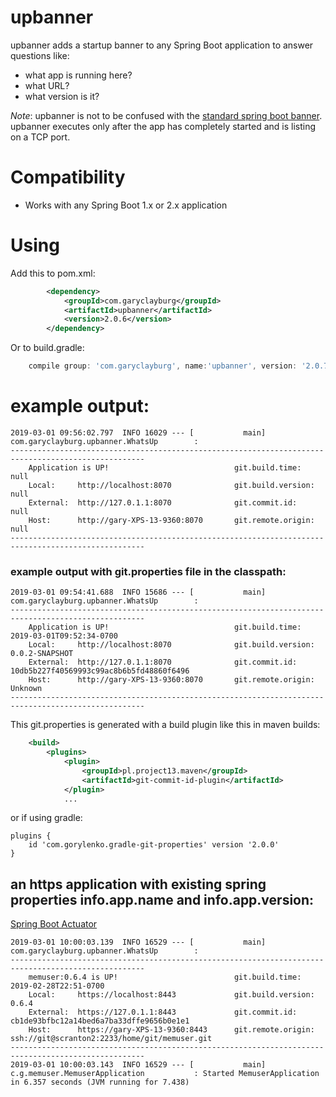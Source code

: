 # upbanner

upbanner adds a startup banner to any Spring Boot application to answer questions like:
- what app is running here?
- what URL?
- what version is it?

*Note*: upbanner is not to be confused with the [standard spring boot banner](https://docs.spring.io/spring-boot/docs/current/reference/html/boot-features-spring-application.html).  upbanner executes only after the app has completely started and is listing on a TCP port.

# Compatibility
- Works with any Spring Boot 1.x or 2.x application

# Using
Add this to pom.xml:
```xml
        <dependency>
            <groupId>com.garyclayburg</groupId>
            <artifactId>upbanner</artifactId>
            <version>2.0.6</version>
        </dependency>
```
Or to build.gradle:

```groovy
    compile group: 'com.garyclayburg', name:'upbanner', version: '2.0.7'
```
# example output:

```
2019-03-01 09:56:02.797  INFO 16029 --- [           main] com.garyclayburg.upbanner.WhatsUp        : 
----------------------------------------------------------------------------------------------------
    Application is UP!                            git.build.time:    null
    Local:     http://localhost:8070              git.build.version: null
    External:  http://127.0.1.1:8070              git.commit.id:     null
    Host:      http://gary-XPS-13-9360:8070       git.remote.origin: null
----------------------------------------------------------------------------------------------------
```

### example output with git.properties file in the classpath:

```
2019-03-01 09:54:41.688  INFO 15686 --- [           main] com.garyclayburg.upbanner.WhatsUp        : 
----------------------------------------------------------------------------------------------------
    Application is UP!                            git.build.time:    2019-03-01T09:52:34-0700
    Local:     http://localhost:8070              git.build.version: 0.0.2-SNAPSHOT
    External:  http://127.0.1.1:8070              git.commit.id:     10db5b227f40569993c99ac8b6b5fd48860f6496
    Host:      http://gary-XPS-13-9360:8070       git.remote.origin: Unknown
----------------------------------------------------------------------------------------------------
```
This git.properties is generated with a build plugin like this in maven builds:
```xml
    <build>
        <plugins>
            <plugin>
                <groupId>pl.project13.maven</groupId>
                <artifactId>git-commit-id-plugin</artifactId>
            </plugin>
            ...
```
or if using gradle:
```
plugins {
    id 'com.gorylenko.gradle-git-properties' version '2.0.0'
}
```

## an https application with existing spring properties info.app.name and info.app.version:
[Spring Boot Actuator](https://www.baeldung.com/spring-boot-actuators)

```
2019-03-01 10:00:03.139  INFO 16529 --- [           main] com.garyclayburg.upbanner.WhatsUp        : 
----------------------------------------------------------------------------------------------------
    memuser:0.6.4 is UP!                          git.build.time:    2019-02-28T22:51-0700
    Local:     https://localhost:8443             git.build.version: 0.6.4
    External:  https://127.0.1.1:8443             git.commit.id:     cb1de93bfbc12a14bed6a7ba33dffe9656b0e1e1
    Host:      https://gary-XPS-13-9360:8443      git.remote.origin: ssh://git@scranton2:2233/home/git/memuser.git
----------------------------------------------------------------------------------------------------
2019-03-01 10:00:03.143  INFO 16529 --- [           main] c.g.memuser.MemuserApplication           : Started MemuserApplication in 6.357 seconds (JVM running for 7.438)

``` 

